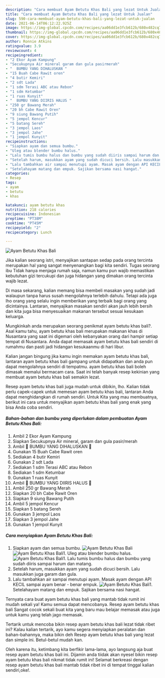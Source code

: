 ```yaml
---
description: "Cara membuat Ayam Betutu Khas Bali yang lezat Untuk Jualan"
title: "Cara membuat Ayam Betutu Khas Bali yang lezat Untuk Jualan"
slug: 590-cara-membuat-ayam-betutu-khas-bali-yang-lezat-untuk-jualan
date: 2021-06-14T06:12:22.925Z
image: https://img-global.cpcdn.com/recipes/aa06dd1e3fcb612b/680x482cq70/ayam-betutu-khas-bali-foto-resep-utama.jpg
thumbnail: https://img-global.cpcdn.com/recipes/aa06dd1e3fcb612b/680x482cq70/ayam-betutu-khas-bali-foto-resep-utama.jpg
cover: https://img-global.cpcdn.com/recipes/aa06dd1e3fcb612b/680x482cq70/ayam-betutu-khas-bali-foto-resep-utama.jpg
author: Ronnie Atkins
ratingvalue: 3.9
reviewcount: 4
recipeingredient:
- "2 Ekor Ayam Kampung"
- "Secukupnya Air mineral garam dan gula pasirmerah"
- "  BUMBU YANG DIHALUSKAN "
- "15 Buah Cabe Rawit oren"
- "4 butir Kemiri"
- "2 sdt Lada"
- "1 sdm Terasi ABC atau Rebon"
- "1 sdm Ketumbar"
- "1 ruas Kunyit"
- "  BUMBU YANG DIIRIS HALUS "
- "250 gr Bawang Merah"
- "20 bh Cabe Rawit Oren"
- "9 siung Bawang Putih"
- "5 jempol Kencur"
- "5 batang Sereh"
- "3 jempol Laos"
- "3 jempol Jahe"
- "1 jempol Kunyit"
recipeinstructions:
- "Siapkan ayam dan semua bumbu."
- "Uleg atau blender bumbu halus."
- "Lalu tumis bumbu halus dan bumbu yang sudah diiris sampai harum dan matang."
- "Setelah harum, masukkan ayam yang sudah dicuci bersih. Lalu masukkan juga garam dan gula."
- "Lalu tambahkan air sampai menutupi ayam. Masak ayam dengan API KECIL sampai ayam benar - benar empuk."
- "Setelahayam matang dan empuk. Sajikan bersama nasi hangat."
categories:
- Resep
tags:
- ayam
- betutu
- khas

katakunci: ayam betutu khas 
nutrition: 218 calories
recipecuisine: Indonesian
preptime: "PT38M"
cooktime: "PT45M"
recipeyield: "2"
recipecategory: Lunch

---
```



![Ayam Betutu Khas Bali](https://img-global.cpcdn.com/recipes/aa06dd1e3fcb612b/680x482cq70/ayam-betutu-khas-bali-foto-resep-utama.jpg)

Jika kalian seorang istri, menyajikan santapan sedap pada orang tercinta merupakan hal yang sangat menyenangkan bagi kita sendiri. Tugas seorang ibu Tidak hanya menjaga rumah saja, namun kamu pun wajib memastikan kebutuhan gizi tercukupi dan juga hidangan yang dimakan orang tercinta wajib lezat.

Di masa  sekarang, kalian memang bisa membeli masakan yang sudah jadi walaupun tanpa harus susah mengolahnya terlebih dahulu. Tetapi ada juga lho orang yang selalu ingin memberikan yang terbaik bagi orang yang dicintainya. Lantaran, menyajikan masakan sendiri akan jauh lebih bersih dan kita juga bisa menyesuaikan makanan tersebut sesuai kesukaan keluarga. 



Mungkinkah anda merupakan seorang penikmat ayam betutu khas bali?. Asal kamu tahu, ayam betutu khas bali merupakan makanan khas di Nusantara yang saat ini digemari oleh kebanyakan orang dari hampir setiap tempat di Nusantara. Anda dapat memasak ayam betutu khas bali sendiri di rumahmu dan pasti jadi hidangan kesukaanmu di hari libur.

Kalian jangan bingung jika kamu ingin memakan ayam betutu khas bali, lantaran ayam betutu khas bali gampang untuk didapatkan dan anda pun dapat mengolahnya sendiri di tempatmu. ayam betutu khas bali boleh dimasak memalui bermacam cara. Saat ini telah banyak resep kekinian yang membuat ayam betutu khas bali semakin lezat.

Resep ayam betutu khas bali juga mudah untuk dibikin, lho. Kalian tidak perlu capek-capek untuk memesan ayam betutu khas bali, lantaran Anda dapat menghidangkan di rumah sendiri. Untuk Kita yang mau membuatnya, berikut ini cara untuk menyajikan ayam betutu khas bali yang enak yang bisa Anda coba sendiri.

<!--inarticleads1-->

##### Bahan-bahan dan bumbu yang diperlukan dalam pembuatan Ayam Betutu Khas Bali:

1. Ambil 2 Ekor Ayam Kampung
1. Siapkan Secukupnya Air mineral, garam dan gula pasir/merah
1. Ambil  🌿 BUMBU YANG DIHALUSKAN 🌿
1. Gunakan 15 Buah Cabe Rawit oren
1. Sediakan 4 butir Kemiri
1. Gunakan 2 sdt Lada
1. Sediakan 1 sdm Terasi ABC atau Rebon
1. Sediakan 1 sdm Ketumbar
1. Gunakan 1 ruas Kunyit
1. Ambil  🌿 BUMBU YANG DIIRIS HALUS 🌿
1. Ambil 250 gr Bawang Merah
1. Siapkan 20 bh Cabe Rawit Oren
1. Siapkan 9 siung Bawang Putih
1. Ambil 5 jempol Kencur
1. Siapkan 5 batang Sereh
1. Gunakan 3 jempol Laos
1. Siapkan 3 jempol Jahe
1. Gunakan 1 jempol Kunyit




<!--inarticleads2-->

##### Cara menyiapkan Ayam Betutu Khas Bali:

1. Siapkan ayam dan semua bumbu.
<img src="https://img-global.cpcdn.com/steps/76e599605e8b5823/160x128cq70/ayam-betutu-khas-bali-langkah-memasak-1-foto.jpg" alt="Ayam Betutu Khas Bali"><img src="https://img-global.cpcdn.com/steps/d56cbecc5703a4a3/160x128cq70/ayam-betutu-khas-bali-langkah-memasak-1-foto.jpg" alt="Ayam Betutu Khas Bali">1. Uleg atau blender bumbu halus.
<img src="//assets-global.cpcdn.com/assets/icons/button_play-2c75c40dde080a61004c1f40b05d8f140eaff45d7e9e6481dc71c63d2e7c4909.png" alt="Ayam Betutu Khas Bali">1. Lalu tumis bumbu halus dan bumbu yang sudah diiris sampai harum dan matang.
1. Setelah harum, masukkan ayam yang sudah dicuci bersih. Lalu masukkan juga garam dan gula.
1. Lalu tambahkan air sampai menutupi ayam. Masak ayam dengan API KECIL sampai ayam benar - benar empuk.
<img src="//assets-global.cpcdn.com/assets/icons/button_play-2c75c40dde080a61004c1f40b05d8f140eaff45d7e9e6481dc71c63d2e7c4909.png" alt="Ayam Betutu Khas Bali">1. Setelahayam matang dan empuk. Sajikan bersama nasi hangat.




Ternyata cara buat ayam betutu khas bali yang mantab tidak rumit ini mudah sekali ya! Kamu semua dapat mencobanya. Resep ayam betutu khas bali Sangat cocok sekali buat kita yang baru mau belajar memasak atau juga untuk kamu yang telah jago memasak.

Tertarik untuk mencoba bikin resep ayam betutu khas bali lezat tidak ribet ini? Kalau kalian tertarik, ayo kamu segera menyiapkan peralatan dan bahan-bahannya, maka bikin deh Resep ayam betutu khas bali yang lezat dan simple ini. Betul-betul mudah kan. 

Oleh karena itu, ketimbang kita berfikir lama-lama, ayo langsung aja buat resep ayam betutu khas bali ini. Dijamin anda tiidak akan nyesel bikin resep ayam betutu khas bali nikmat tidak rumit ini! Selamat berkreasi dengan resep ayam betutu khas bali mantab tidak ribet ini di tempat tinggal kalian sendiri,oke!.

